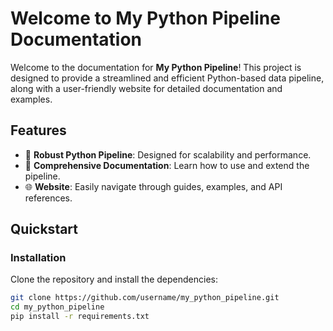 # Welcome to My Python Pipeline Documentation

Welcome to the documentation for **My Python Pipeline**! This project is designed to provide a streamlined and efficient Python-based data pipeline, along with a user-friendly website for detailed documentation and examples.

## Features

- 🚀 **Robust Python Pipeline**: Designed for scalability and performance.
- 📖 **Comprehensive Documentation**: Learn how to use and extend the pipeline.
- 🌐 **Website**: Easily navigate through guides, examples, and API references.

## Quickstart

### Installation

Clone the repository and install the dependencies:

```bash
git clone https://github.com/username/my_python_pipeline.git
cd my_python_pipeline
pip install -r requirements.txt
